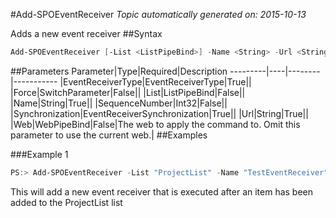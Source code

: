 #Add-SPOEventReceiver
*Topic automatically generated on: 2015-10-13*

Adds a new event receiver
##Syntax
```powershell
Add-SPOEventReceiver [-List <ListPipeBind>] -Name <String> -Url <String> -EventReceiverType <EventReceiverType> -Synchronization <EventReceiverSynchronization> [-SequenceNumber <Int32>] [-Force [<SwitchParameter>]] [-Web <WebPipeBind>]
```


##Parameters
Parameter|Type|Required|Description
---------|----|--------|-----------
|EventReceiverType|EventReceiverType|True||
|Force|SwitchParameter|False||
|List|ListPipeBind|False||
|Name|String|True||
|SequenceNumber|Int32|False||
|Synchronization|EventReceiverSynchronization|True||
|Url|String|True||
|Web|WebPipeBind|False|The web to apply the command to. Omit this parameter to use the current web.|
##Examples

###Example 1
```powershell
PS:> Add-SPOEventReceiver -List "ProjectList" -Name "TestEventReceiver" -Url https://yourserver.azurewebsites.net/eventreceiver.svc -EventReceiverType ItemAdded -Synchronization Asynchronous
```
This will add a new event receiver that is executed after an item has been added to the ProjectList list

